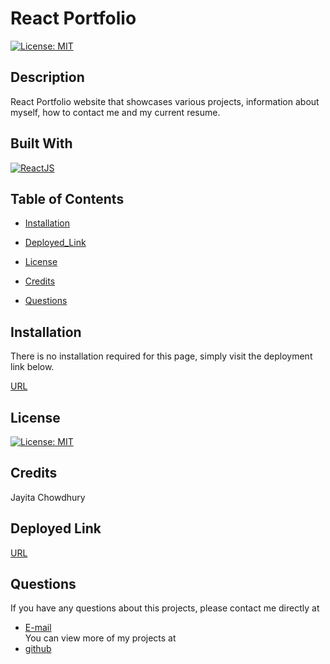 # React Portfolio 

[![License: MIT](https://img.shields.io/badge/License-MIT-yellow.svg)](https://opensource.org/licenses/MIT)

## Description

React Portfolio website that showcases various projects, information about myself, how to contact me and my current resume.

## Built With

  [![ReactJS](https://img.shields.io/badge/React-20232A?style=for-the-badge&logo=react&logoColor=61DAFB)](https://reactjs.org/)

## Table of Contents

- [Installation](Installation)

- [Deployed_Link](#deployed-link)

- [License](License)

- [Credits](Credits)

- [Questions](Questions)

## Installation

There is no installation required for this page, simply visit the deployment link below. </br>

[URL](https://jayita87.github.io/react-portfolio-2/)
## License

[![License: MIT](https://img.shields.io/badge/License-MIT-yellow.svg)](https://opensource.org/licenses/MIT)

## Credits

Jayita Chowdhury

## Deployed Link

[URL](https://jayita87.github.io/react-portfolio-2/)

## Questions
If you have any questions about this projects, please contact me directly at
- [E-mail](mailto:jayita.chowdhury.1987@gmail.com) </br>
You can view more of my projects at </br>
- [github](https://github.com/jayita87)
